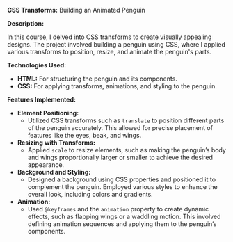 <p><strong>CSS Transforms:</strong> Building an Animated Penguin</p>
<p><strong>Description:</strong></p>
<p>In this course, I delved into CSS transforms to create visually appealing designs. The project involved building a penguin using CSS, where I applied various transforms to position, resize, and animate the penguin's parts.</p>

<p><strong>Technologies Used:</strong></p>
<ul>
  <li><strong>HTML:</strong> For structuring the penguin and its components.</li>
  <li><strong>CSS:</strong> For applying transforms, animations, and styling to the penguin.</li>
</ul>

<p><strong>Features Implemented:</strong></p>
<ul>
  <li><strong>Element Positioning:</strong>
    <ul>
      <li>Utilized CSS transforms such as <code>translate</code> to position different parts of the penguin accurately. This allowed for precise placement of features like the eyes, beak, and wings.</li>
    </ul>
  </li>
  <li><strong>Resizing with Transforms:</strong>
    <ul>
      <li>Applied <code>scale</code> to resize elements, such as making the penguin’s body and wings proportionally larger or smaller to achieve the desired appearance.</li>
    </ul>
  </li>
  <li><strong>Background and Styling:</strong>
    <ul>
      <li>Designed a background using CSS properties and positioned it to complement the penguin. Employed various styles to enhance the overall look, including colors and gradients.</li>
    </ul>
  </li>
  <li><strong>Animation:</strong>
    <ul>
      <li>Used <code>@keyframes</code> and the <code>animation</code> property to create dynamic effects, such as flapping wings or a waddling motion. This involved defining animation sequences and applying them to the penguin’s components.</li>
    </ul>
  </li>
</ul>
